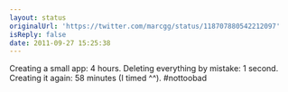```yaml
---
layout: status
originalUrl: 'https://twitter.com/marcgg/status/118707880542212097'
isReply: false
date: 2011-09-27 15:25:38
---
```


Creating a small app: 4 hours. Deleting everything by mistake: 1 second. Creating it again: 58 minutes (I timed ^^). #nottoobad
